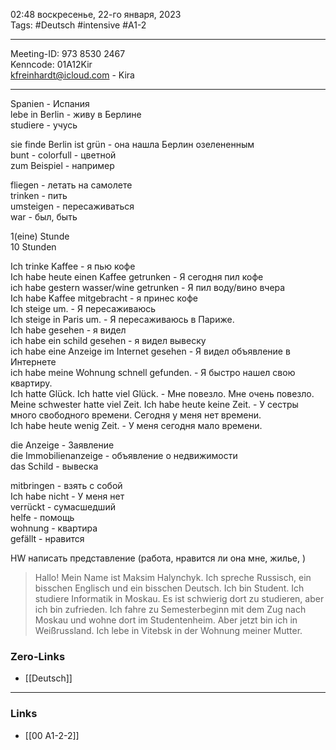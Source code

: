 02:48  воскресенье, 22-го января, 2023  
Tags: #Deutsch #intensive #A1-2 
  
<hr />

Meeting-ID: 973 8530 2467   
Kenncode: 01A12Kir  
<kfreinhardt@icloud.com> - Kira  
  
<hr />

Spanien - Испания  
lebe in Berlin - живу в Берлине  
studiere - учусь  

sie finde Berlin ist grün  - она нашла Берлин озелененным  
bunt - colorfull - цветной  
zum Beispiel - например  

fliegen - летать на самолете  
trinken - пить  
umsteigen - пересаживаться  
war - был, быть  

1(eine) Stunde  
10 Stunden  

Ich trinke Kaffee - я пью кофе  
Ich habe heute einen Kaffee getrunken - Я сегодня пил кофе  
ich habe gestern wasser/wine getrunken - Я пил воду/вино вчера  
Ich habe Kaffee mitgebracht - я принес кофе  
Ich steige um. - Я пересаживаюсь  
Ich steige in Paris um. -  Я пересаживаюсь в Париже.  
Ich habe gesehen - я видел  
ich habe ein schild gesehen - я видел вывеску  
ich habe eine Anzeige im Internet gesehen - Я видел объявление в Интернете  
ich habe meine Wohnung schnell gefunden. - Я быстро нашел свою квартиру.  
Ich hatte Glück. Ich hatte viel Glück. - Мне повезло. Мне очень повезло.  
Meine schwester hatte viel Zeit. Ich habe heute keine Zeit. - У сестры много свободного времени. Сегодня у меня нет времени.  
Ich habe heute wenig Zeit.  - У меня сегодня мало времени.  
  
die Anzeige - Заявление  
die Immobilienanzeige - объявление о недвижимости  
das Schild - вывеска  
  
mitbringen - взять с собой  
Ich habe nicht - У меня нет  
verrückt - сумасшедший  
helfe - помощь  
wohnung - квартира  
gefällt - нравится  

HW написать представление (работа, нравится ли она мне, жилье, )  

> Hallo! Mein Name ist Maksim Halynchyk. Ich spreche Russisch, ein bisschen Englisch und ein bisschen Deutsch. Ich bin Student. Ich studiere Informatik in Moskau. Es ist schwierig dort zu studieren, aber ich bin zufrieden. Ich fahre zu Semesterbeginn mit dem Zug nach Moskau und wohne dort im Studentenheim. Aber jetzt bin ich in Weißrussland. Ich lebe in Vitebsk in der Wohnung meiner Mutter.  

### Zero-Links

- [[Deutsch]]

<hr />

### Links

- [[00 A1-2-2]]